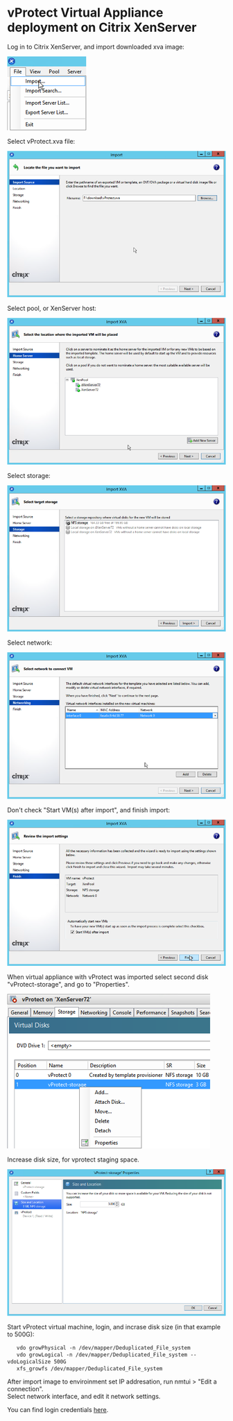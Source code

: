 # vProtect Virtual Appliance deployment on Citrix XenServer

Log in to Citrix XenServer, and import downloaded xva image:

![](../.gitbook/assets/images_citrix_01.png)

Select vProtect.xva file:

![](../.gitbook/assets/images_citrix_02.png)

Select pool, or XenServer host:

![](../.gitbook/assets/images_citrix_03.png)

Select storage:

![](../.gitbook/assets/images_citrix_04%20%281%29.png)

Select network:

![](../.gitbook/assets/images_citrix_05%20%281%29.png)

Don't check "Start VM\(s\) after import", and finish import:

![](../.gitbook/assets/images_citrix_06%20%281%29.png)

When virtual appliance with vProtect was imported select second disk "vProtect-storage", and go to "Properties".

![](../.gitbook/assets/images_citrix_07%20%281%29.png)

Increase disk size, for vprotect staging space.

![](../.gitbook/assets/images_citrix_08%20%281%29.png)

Start vProtect virtual machine, login, and incrase disk size \(in that example to 500G\):

```text
   vdo growPhysical -n /dev/mapper/Deduplicated_File_system
   vdo growLogical -n /dev/mapper/Deduplicated_File_system --vdoLogicalSize 500G
   xfs_growfs /dev/mapper/Deduplicated_File_system
```

After import image to enviroinment set IP addresation, run nmtui &gt; "Edit a connection".  
Select network interface, and edit it network settings.

You can find login credentials [here](./#default-login-and-password).

